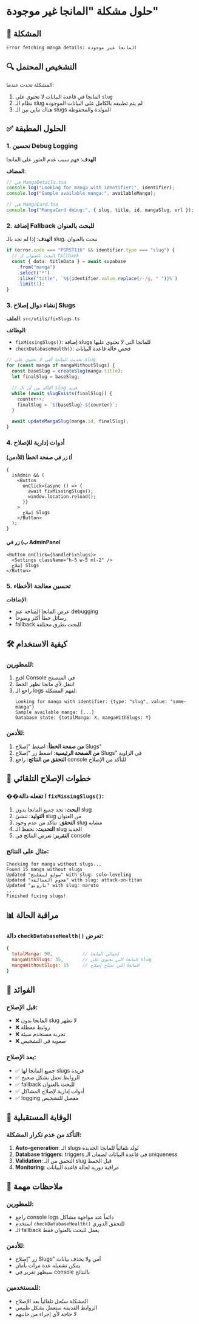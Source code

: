# حلول مشكلة "المانجا غير موجودة"

## 🐛 المشكلة

```
Error fetching manga details: المانجا غير موجودة
```

## 🔍 التشخيص المحتمل

المشكلة تحدث عندما:

1. المانجا في قاعدة البيانات لا تحتوي على `slug`
2. نظام الـ slug لم يتم تطبيقه بالكامل على البيانات الموجودة
3. هناك تباين بين الـ slugs المولدة والمحفوظة

## ✅ الحلول المطبقة

### 1. تحسين Debug Logging

**الهدف**: فهم سبب عدم العثور على المانجا

**المضاف**:

```typescript
// في MangaDetails.tsx
console.log("Looking for manga with identifier:", identifier);
console.log("Sample available manga:", availableManga);

// في MangaCard.tsx
console.log("MangaCard debug:", { slug, title, id, mangaSlug, url });
```

### 2. إضافة Fallback للبحث بالعنوان

**الهدف**: إذا لم نجد بالـ slug، نبحث بالعنوان

```typescript
if (error.code === "PGRST116" && identifier.type === "slug") {
  // البحث بالعنوان كـ fallback
  const { data: titleData } = await supabase
    .from("manga")
    .select("*")
    .ilike("title", `%${identifier.value.replace(/-/g, " ")}%`)
    .limit(1);
}
```

### 3. إنشاء دوال إصلاح Slugs

**الملف**: `src/utils/fixSlugs.ts`

**الوظائف**:

- `fixMissingSlugs()`: إضافة slugs للمانجا التي لا تحتوي عليها
- `checkDatabaseHealth()`: فحص حالة قاعدة البيانات

```typescript
// تحديث المانجا التي لا تحتوي على slug
for (const manga of mangaWithoutSlugs) {
  const baseSlug = createSlug(manga.title);
  let finalSlug = baseSlug;

  // التأكد من أن الـ slug فريد
  while (await slugExists(finalSlug)) {
    counter++;
    finalSlug = `${baseSlug}-${counter}`;
  }

  await updateMangaSlug(manga.id, finalSlug);
}
```

### 4. أدوات إدارية للإصلاح

#### أ) زر في صفحة الخطأ (للأدمن)

```tsx
{
  isAdmin && (
    <Button
      onClick={async () => {
        await fixMissingSlugs();
        window.location.reload();
      }}
    >
      إصلاح Slugs
    </Button>
  );
}
```

#### ب) زر في AdminPanel

```tsx
<Button onClick={handleFixSlugs}>
  <Settings className="h-5 w-5 ml-2" />
  إصلاح Slugs
</Button>
```

### 5. تحسين معالجة الأخطاء

**الإضافات**:

- عرض المانجا المتاحة عند debugging
- رسائل خطأ أكثر وضوحاً
- fallback للبحث بطرق مختلفة

## 🛠️ كيفية الاستخدام

### للمطورين:

1. افتح Console في المتصفح
2. انتقل لأي مانجا تظهر الخطأ
3. راجع الـ logs لفهم المشكلة:
   ```
   Looking for manga with identifier: {type: "slug", value: "some-manga"}
   Sample available manga: [...]
   Database state: {totalManga: X, mangaWithSlugs: Y}
   ```

### للأدمن:

1. **من صفحة الخطأ**: اضغط "إصلاح Slugs"
2. **من الصفحة الرئيسية**: اضغط زر "إصلاح Slugs" في الزاوية
3. **التحقق من النتائج**: راجع console للتأكد من الإصلاح

## 🔧 خطوات الإصلاح التلقائي

### ��ا تفعله دالة `fixMissingSlugs()`:

1. **البحث**: تجد جميع المانجا بدون slug
2. **التوليد**: تنشئ slug من العنوان
3. **التحقق**: تتأكد من عدم وجود slug مشابه
4. **التحديث**: تحفظ الـ slug الجديد
5. **التقرير**: تعرض النتائج في console

### مثال على النتائج:

```
Checking for manga without slugs...
Found 15 manga without slugs
Updated "سولو ليفلنج" with slug: solo-leveling
Updated "هجوم العمالقة" with slug: attack-on-titan
Updated "ناروتو" with slug: naruto
...
Finished fixing slugs!
```

## 📊 مراقبة الحالة

### دالة `checkDatabaseHealth()` تعرض:

```javascript
{
  totalManga: 50,           // إجمالي المانجا
  mangaWithSlugs: 35,       // المانجا التي تحتوي على slug
  mangaWithoutSlugs: 15     // المانجا التي تحتاج إصلاح
}
```

## 🚀 الفوائد

### قبل الإصلاح:

- ❌ المانجا بدون slug لا تظهر
- ❌ روابط معطلة
- ❌ تجربة مستخدم سيئة
- ❌ صعوبة في التشخيص

### بعد الإصلاح:

- ✅ جميع المانجا لها slugs فريدة
- ✅ الروابط تعمل بشكل صحيح
- ✅ fallback للبحث بالعنوان
- ✅ أدوات إدارية لإصلاح المشاكل
- ✅ logging مفصل للتشخيص

## 🔮 الوقاية المستقبلية

### التأكد من عدم تكرار المشكلة:

1. **Auto-generation**: الـ slugs تُولد تلقائياً للمانجا الجديدة
2. **Database triggers**: triggers في قاعدة البيانات لضمان الـ uniqueness
3. **Validation**: التحقق من الـ slug قبل الحفظ
4. **Monitoring**: مراقبة دورية لحالة قاعدة البيانات

## 📝 ملاحظات مهمة

### للمطورين:

- راجع console logs دائماً عند مواجهة مشاكل
- استخدم `checkDatabaseHealth()` للتحقق الدوري
- الـ fallback يعمل للبحث بالعنوان فقط

### للأدمن:

- زر "إصلاح Slugs" آمن ولا يحذف بيانات
- يمكن تشغيله عدة مرات بأمان
- سيظهر تقرير في console بالنتائج

### للمستخدمين:

- المشكلة ستُحل تلقائياً بعد الإصلاح
- الروابط القديمة ستعمل بشكل طبيعي
- لا حاجة لأي إجراء من جانبهم
